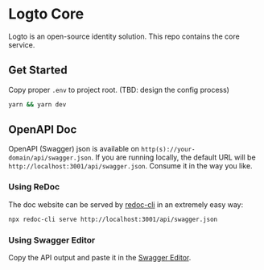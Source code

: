 # Logto Core

Logto is an open-source identity solution. This repo contains the core service.

## Get Started

Copy proper `.env` to project root. (TBD: design the config process)

```bash
yarn && yarn dev
```

## OpenAPI Doc

OpenAPI (Swagger) json is available on `http(s)://your-domain/api/swagger.json`. If you are running locally, the default URL will be `http://localhost:3001/api/swagger.json`. Consume it in the way you like.

### Using ReDoc

The doc website can be served by [redoc-cli](https://github.com/Redocly/redoc/blob/master/cli/README.md) in an extremely easy way:

```bash
npx redoc-cli serve http://localhost:3001/api/swagger.json
```

### Using Swagger Editor

Copy the API output and paste it in the [Swagger Editor](https://editor.swagger.io/).
